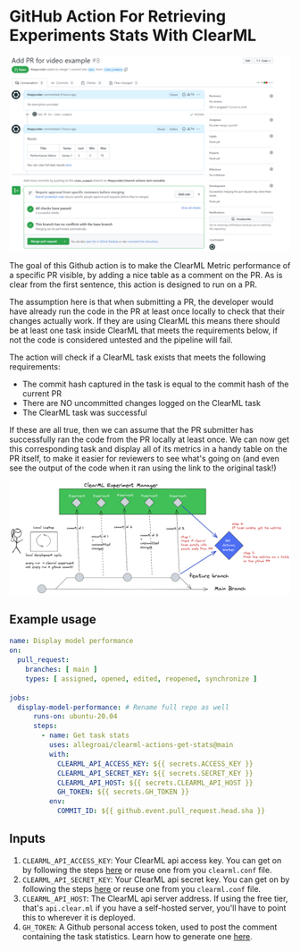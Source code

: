 # GitHub Action For Retrieving Experiments Stats With ClearML

![Screenshot](images/checks_green.png)

The goal of this Github action is to make the ClearML Metric performance of a specific PR visible, by adding a nice table as a comment on the PR. As is clear from the first sentence, this action is designed to run on a PR.

The assumption here is that when submitting a PR, the developer would have already run the code in the PR at least once locally to check that their changes actually work. If they are using ClearML this means there should be at least one task inside ClearML that meets the requirements below, if not the code is considered untested and the pipeline will fail.

The action will check if a ClearML task exists that meets the following requirements:
- The commit hash captured in the task is equal to the commit hash of the current PR
- There are NO uncommitted changes logged on the ClearML task
- The ClearML task was successful

If these are all true, then we can assume that the PR submitter has successfully ran the code from the PR locally at least once. We can now get this corresponding task and display all of its metrics in a handy table on the PR itself, to make it easier for reviewers to see what's going on (and even see the output of the code when it ran using the link to the original task!)

![Diagram](images/display_model_performance.excalidraw.png)

## Example usage

```yaml
name: Display model performance
on:
  pull_request:
    branches: [ main ]
    types: [ assigned, opened, edited, reopened, synchronize ]

jobs:
  display-model-performance: # Rename full repo as well
      runs-on: ubuntu-20.04
      steps:
        - name: Get task stats
          uses: allegroai/clearml-actions-get-stats@main
          with:
            CLEARML_API_ACCESS_KEY: ${{ secrets.ACCESS_KEY }}
            CLEARML_API_SECRET_KEY: ${{ secrets.SECRET_KEY }}
            CLEARML_API_HOST: ${{ secrets.CLEARML_API_HOST }}
            GH_TOKEN: ${{ secrets.GH_TOKEN }}
          env:
            COMMIT_ID: ${{ github.event.pull_request.head.sha }}
```

## Inputs

1. `CLEARML_API_ACCESS_KEY`: Your ClearML api access key. You can get on by following the steps [here](https://clear.ml/docs/latest/docs/getting_started/ds/ds_first_steps) or reuse one from you `clearml.conf` file. 
2. `CLEARML_API_SECRET_KEY`: Your ClearML api secret key. You can get on by following the steps [here](https://clear.ml/docs/latest/docs/getting_started/ds/ds_first_steps) or reuse one from you `clearml.conf` file. 
3. `CLEARML_API_HOST`: The ClearML api server address. If using the free tier, that's `api.clear.ml` if you have a self-hosted server, you'll have to point this to wherever it is deployed.
4. `GH_TOKEN`: A Github personal access token, used to post the comment containing the task statistics. Learn how to generate one [here](https://docs.github.com/en/authentication/keeping-your-account-and-data-secure/creating-a-personal-access-token).
